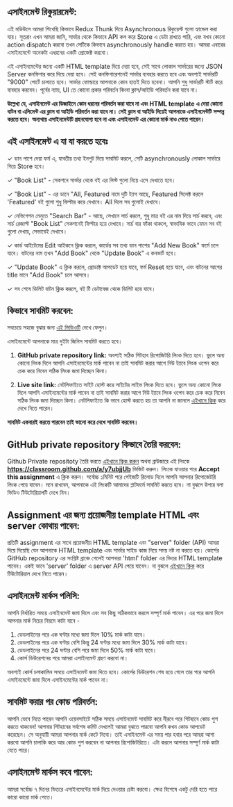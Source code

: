 ## এসাইনমেন্ট রিকুয়ারমেন্ট:

এই মডিউলে আমরা শিখেছি কিভাবে Redux Thunk দিয়ে Asynchronous রিকুয়েস্ট গুলো হ্যান্ডেল করা যায়। সুতরাং এখন আমরা জানি, সার্ভার থেকে কিভাবে API কল করে Store এ ডেটা রাখতে পারি, এবং যখন কোনো action dispatch করবো তখন সেটিকে কিভাবে asynchronously handle করতে হয়। আমরা এবারের এসাইনমেন্টে অনেকটা এধরনের একটি প্রোজেক্ট করবো।

এই এসাইনমেন্টের জন্যে একটি HTML template দিয়ে দেয়া হবে, সেই সাথে লোকাল সার্ভারের জন্যে JSON Server কনফিগার করে দিয়ে দেয়া হবে। সেই কনফিগারেশনেই সার্ভার ব্যবহার করতে হবে এবং অবশ্যই সার্ভারটি "9000" পোর্টে চালাতে হবে। সার্ভার ফোল্ডারে আপনাকে কোন হাতই দিতে হবেনা। আপনি শুধু সার্ভারটি স্টার্ট করে ব্যবহার করবেন। পূর্বের ন্যায়, UI তে কোনো প্রকার পরিবর্তন কিংবা ক্লাস/আইডি পরিবর্তন করা যাবে না।

**উল্লেখ্য যে, এসাইনমেন্ট এর ডিজাইনে কোন ধরনের পরিবর্তন করা যাবে না এবং HTML template এ দেয়া কোনো বাটন বা এলিমেন্ট এর ক্লাস বা আইডি পরিবর্তন করা যাবে না। সেই ক্লাস বা আইডি দিয়েই আপনাকে এসাইনমেন্টটি সম্পন্ন করতে হবে। অন্যথায় এসাইনমেন্টটি গ্রহনযোগ্য হবে না এবং এসাইনমেন্ট এর কোনো মার্ক নাও পেতে পারেন।**

## এই এসাইনমেন্ট এ যা যা করতে হবেঃ

✓ ডান পাশে দেয়া ফর্ম এ, যাবতীয় তথ্য ইনপুট দিয়ে সাবমিট করলে, সেটি asynchronously লোকাল সার্ভারে গিয়ে Store হবে।

✓ "Book List" - সেকশনে সার্ভার থেকে বই এর লিস্ট গুলো নিয়ে এসে দেখাতে হবে।

✓ "Book List" - এর ডানে "All, Featured নামে দুটি ট্যাগ আছে, Featured সিলেক্ট করলে 'Featured' বই গুলো শুধু ফিল্টার করে দেখাবে। All দিলে সব গুলোই দেখাবে।

✓ নেভিগেশন মেনুতে "Search Bar" - আছে, সেখানে সার্চ করলে, শুধু মাত্র বই এর নাম দিয়ে সার্চ করবে, এবং সার্চ রেজাল্ট "Book List" সেকশনেই ফিল্টার হয়ে দেখাবে। সার্চ বার ফাঁকা থাকলে, স্বাভাবিক ভাবে যেমন সব বই গুলো দেখায়, সেভাবেই দেখাবে।

✓ কার্ড আইটেমের Edit আইকনে ক্লিক করলে, কার্ডের সব তথ্য ডান পাশের "Add New Book" ফর্মে চলে যাবে। বাটনের নাম তখন "Add Book" থেকে "Update Book" এ কনভার্ট হবে।

✓ "Update Book" এ ক্লিক করলে, প্রোডাক্ট আপডেট হয়ে যাবে, ফর্ম Reset হয়ে যাবে, এবং বাটনের আগের title মানে "Add Book" চলে আসবে।

✓ সব শেষে ডিলিট বাটন ক্লিক করলে, বই টি ডেটাবেজ থেকে ডিলিট হয়ে যাবে।

## কিভাবে সাবমিট করবেন:

সবচেয়ে সহজে বুঝার জন্য [এই ভিডিওটি](https://learnwithsumit.com/courses/think-in-a-redux-way/how-to-submit-assignment) দেখে ফেলুন।

এসাইনমেন্টে আপনাকে মাত্র দুইটা জিনিস সাবমিট করতে হবে।

1. **GitHub private repository link:** অবশ্যই সঠিক গিটহাব রিপোজিটরি লিংক দিতে হবে। ভুলে অন্য কোনো লিংক দিলে আপনি এসাইনমেন্টের মার্ক পাবেন না তাই সাবমিট করার আগে নিউ ট্যাবে লিংক ওপেন করে চেক করে নিবেন সঠিক লিংক জমা দিচ্ছেন কিনা।

2. **Live site link:** নেটলিফাইতে সাইট হোস্ট করে সাইটের লাইভ লিংক দিতে হবে। ভুলে অন্য কোনো লিংক দিলে আপনি এসাইনমেন্টের মার্ক পাবেন না তাই সাবমিট করার আগে নিউ ট্যাবে লিংক ওপেন করে চেক করে নিবেন সঠিক লিংক জমা দিচ্ছেন কিনা। নেটলিফাইতে কি ভাবে হোস্ট করতে হয় তা আপনি না জানলে [এইখানে ক্লিক](https://learnwithsumit.com/courses/think-in-a-redux-way/how-to-submit-assignment) করে দেখে নিতে পারেন।

**সাবমিট একবারই করতে পারবেন তাই ভালো করে দেখে সাবমিট করবেন।**

## GitHub private repository কিভাবে তৈরি করবেন:

Github Private repositoty তৈরি করতে [এইখানে ক্লিক করুন](https://classroom.github.com/a/y7ubjjUb) অথবা ব্রাউজারে এই লিংকে **https://classroom.github.com/a/y7ubjjUb** ভিজিট করুন। লিংকে যাওয়ার পরে **Accept this assignment** এ ক্লিক করুন। সর্বোচ্চ ১মিনিট পরে পেইজটি রিলোড দিলে আপনি আপনার রিপোজেটরি লিংক পেয়ে যাবেন। মনে রাখবেন, আপনাকে এই লিংকটি আমাদের প্লাটফর্মে সাবমিট করতে হবে। না বুঝলে উপরে বলা ভিডিও টিউটোরিয়ালটি দেখে নিন।

## Assignment এর জন্য প্রয়োজনীয় template HTML এবং server কোথায় পাবেন:

প্রতিটি assignment এর সাথে প্রয়োজনীয় HTML template এবং "server" folder (API) আমরা দিয়ে দিয়েছি যেন আপনাকে HTML template এবং সার্ভার সাইড কাজ নিয়ে সময় নষ্ট না করতে হয়। কোর্সের GitHub repository এর সংশ্লিষ্ট ব্রাঞ্চে গেলেই আপনারা 'html' folder এর ভিতর HTML template পাবেন। একই ভাবে 'server' folder এ server API পেয়ে যাবেন। না বুঝলে [এইখানে ক্লিক](https://learnwithsumit.com/courses/think-in-a-redux-way/how-to-submit-assignment) করে টিউটোরিয়াল দেখে নিতে পারেন।

## এসাইনমেন্ট মার্কস পলিসি:

আপনি নির্ধারিত সময়ে এসাইনমেন্ট জমা দিলে এবং সব কিছু সঠিকভাবে করলে সম্পূর্ণ মার্ক পাবেন। এর পরে জমা দিলে আপনার মার্ক নিচের নিয়মে কাটা যাবে -

1. ডেডলাইনের পরে এক ঘণ্টার মধ্যে জমা দিলে 10% মার্ক কাটা যাবে।
2. ডেডলাইনের পরে এক ঘণ্টার বেশি কিন্তু 24 ঘণ্টার মধ্যে জমা দিলে 30% মার্ক কাটা যাবে।
3. ডেডলাইনের পরে 24 ঘণ্টার বেশি পরে জমা দিলে 50% মার্ক কাটা যাবে।
4. কোর্স ডিউরেশনের পরে আমরা এসাইনমেন্ট গ্রহণ করবো না।

অবশ্যই কোর্স চলাকালিন সময়ে এসাইনমেন্ট জমা দিতে হবে। কোর্সের ডিউরেশন শেষ হয়ে গেলে তার পরে আপনি এসাইনমেন্টে জমা দিলে এসাইনমেন্টের মার্ক পাবেন না।

## সাবমিট করার পর কোড পরিবর্তন:

আপনি ভেবে নিতে পারেন আপনি ওয়েবসাইটে সঠিক সময়ে এসাইনমেন্ট সাবমিট করে নীরবে পরে গিটহাবে কোড পুশ করতে থাকবেন! আপনার গিটহাবের সর্বশেষ কমিট দেখলেই আমরা বুঝতে পারবো আপনি কখন কোড আপডেট করেছেন। সে অনুযায়ী আমরা আপনার মার্ক কেটে নিবো। তাই এসাইনমেন্ট এর সময় পার হবার পরে আমরা আশা করবো আপনি চালাকি করে আর কোড পুশ করবেন না আপনার রিপোজিটরিতে। এটা করলে আপনার সম্পূর্ণ মার্ক কাটা যেতে পারে।

## এসাইনমেন্ট মার্কস কবে পাবেন:

আমরা সর্বোচ্চ ৭ দিনের ভিতরে এসাইনমেন্টের মার্ক দিয়ে দেওয়ার চেষ্টা করবো। ক্ষেত্র বিশেষে একটু দেরি হতে পারে কারো কারো মার্ক পেতে।

